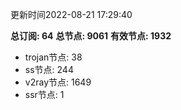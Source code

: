 更新时间2022-08-21 17:29:40

**总订阅: 64**
**总节点: 9061**
**有效节点: 1932**
- trojan节点: 38
- ss节点: 244
- v2ray节点: 1649
- ssr节点: 1
